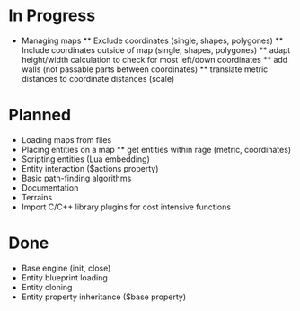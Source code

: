 # In Progress
* Managing maps
** Exclude coordinates (single, shapes, polygones)
** Include coordinates outside of map (single, shapes, polygones)
** adapt height/width calculation to check for most left/down coordinates
** add walls (not passable parts between coordinates)
** translate metric distances to coordinate distances (scale)

# Planned
* Loading maps from files
* Placing entities on a map
** get entities within rage (metric, coordinates)
* Scripting entities (Lua embedding)
* Entity interaction ($actions property)
* Basic path-finding algorithms
* Documentation
* Terrains
* Import C/C++ library plugins for cost intensive functions

# Done
* Base engine (init, close)
* Entity blueprint loading
* Entity cloning
* Entity property inheritance ($base property)